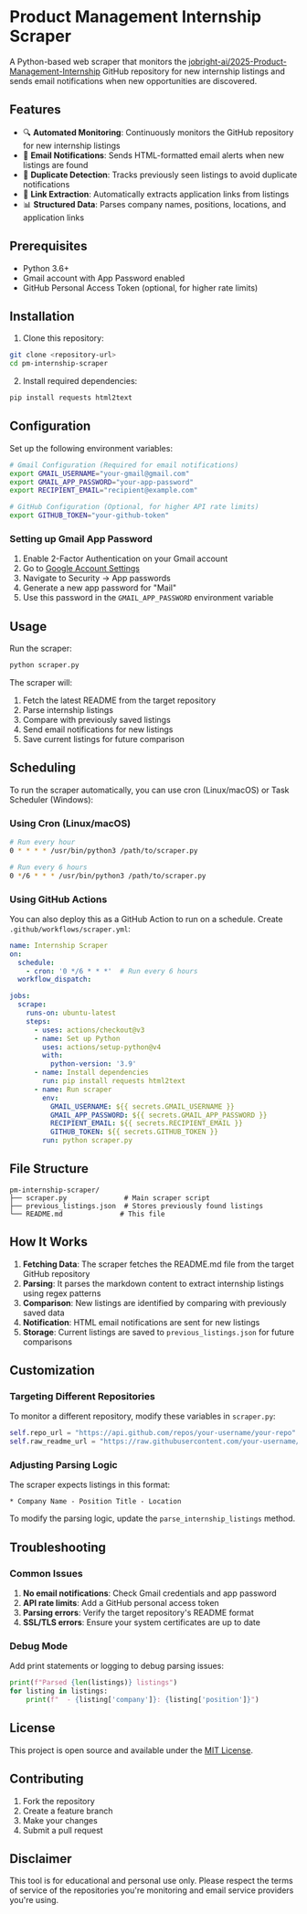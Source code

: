 # Product Management Internship Scraper

A Python-based web scraper that monitors the [jobright-ai/2025-Product-Management-Internship](https://github.com/jobright-ai/2025-Product-Management-Internship) GitHub repository for new internship listings and sends email notifications when new opportunities are discovered.

## Features

- 🔍 **Automated Monitoring**: Continuously monitors the GitHub repository for new internship listings
- 📧 **Email Notifications**: Sends HTML-formatted email alerts when new listings are found
- 🔄 **Duplicate Detection**: Tracks previously seen listings to avoid duplicate notifications
- 🔗 **Link Extraction**: Automatically extracts application links from listings
- 📊 **Structured Data**: Parses company names, positions, locations, and application links

## Prerequisites

- Python 3.6+
- Gmail account with App Password enabled
- GitHub Personal Access Token (optional, for higher rate limits)

## Installation

1. Clone this repository:
```bash
git clone <repository-url>
cd pm-internship-scraper
```

2. Install required dependencies:
```bash
pip install requests html2text
```

## Configuration

Set up the following environment variables:

```bash
# Gmail Configuration (Required for email notifications)
export GMAIL_USERNAME="your-gmail@gmail.com"
export GMAIL_APP_PASSWORD="your-app-password"
export RECIPIENT_EMAIL="recipient@example.com"

# GitHub Configuration (Optional, for higher API rate limits)
export GITHUB_TOKEN="your-github-token"
```

### Setting up Gmail App Password

1. Enable 2-Factor Authentication on your Gmail account
2. Go to [Google Account Settings](https://myaccount.google.com/)
3. Navigate to Security → App passwords
4. Generate a new app password for "Mail"
5. Use this password in the `GMAIL_APP_PASSWORD` environment variable

## Usage

Run the scraper:

```bash
python scraper.py
```

The scraper will:
1. Fetch the latest README from the target repository
2. Parse internship listings
3. Compare with previously saved listings
4. Send email notifications for new listings
5. Save current listings for future comparison

## Scheduling

To run the scraper automatically, you can use cron (Linux/macOS) or Task Scheduler (Windows):

### Using Cron (Linux/macOS)

```bash
# Run every hour
0 * * * * /usr/bin/python3 /path/to/scraper.py

# Run every 6 hours
0 */6 * * * /usr/bin/python3 /path/to/scraper.py
```

### Using GitHub Actions

You can also deploy this as a GitHub Action to run on a schedule. Create `.github/workflows/scraper.yml`:

```yaml
name: Internship Scraper
on:
  schedule:
    - cron: '0 */6 * * *'  # Run every 6 hours
  workflow_dispatch:

jobs:
  scrape:
    runs-on: ubuntu-latest
    steps:
      - uses: actions/checkout@v3
      - name: Set up Python
        uses: actions/setup-python@v4
        with:
          python-version: '3.9'
      - name: Install dependencies
        run: pip install requests html2text
      - name: Run scraper
        env:
          GMAIL_USERNAME: ${{ secrets.GMAIL_USERNAME }}
          GMAIL_APP_PASSWORD: ${{ secrets.GMAIL_APP_PASSWORD }}
          RECIPIENT_EMAIL: ${{ secrets.RECIPIENT_EMAIL }}
          GITHUB_TOKEN: ${{ secrets.GITHUB_TOKEN }}
        run: python scraper.py
```

## File Structure

```
pm-internship-scraper/
├── scraper.py              # Main scraper script
├── previous_listings.json  # Stores previously found listings
└── README.md              # This file
```

## How It Works

1. **Fetching Data**: The scraper fetches the README.md file from the target GitHub repository
2. **Parsing**: It parses the markdown content to extract internship listings using regex patterns
3. **Comparison**: New listings are identified by comparing with previously saved data
4. **Notification**: HTML email notifications are sent for new listings
5. **Storage**: Current listings are saved to `previous_listings.json` for future comparisons

## Customization

### Targeting Different Repositories

To monitor a different repository, modify these variables in `scraper.py`:

```python
self.repo_url = "https://api.github.com/repos/your-username/your-repo"
self.raw_readme_url = "https://raw.githubusercontent.com/your-username/your-repo/master/README.md"
```

### Adjusting Parsing Logic

The scraper expects listings in this format:
```
* Company Name - Position Title - Location
```

To modify the parsing logic, update the `parse_internship_listings` method.

## Troubleshooting

### Common Issues

1. **No email notifications**: Check Gmail credentials and app password
2. **API rate limits**: Add a GitHub personal access token
3. **Parsing errors**: Verify the target repository's README format
4. **SSL/TLS errors**: Ensure your system certificates are up to date

### Debug Mode

Add print statements or logging to debug parsing issues:

```python
print(f"Parsed {len(listings)} listings")
for listing in listings:
    print(f"  - {listing['company']}: {listing['position']}")
```

## License

This project is open source and available under the [MIT License](LICENSE).

## Contributing

1. Fork the repository
2. Create a feature branch
3. Make your changes
4. Submit a pull request

## Disclaimer

This tool is for educational and personal use only. Please respect the terms of service of the repositories you're monitoring and email service providers you're using.